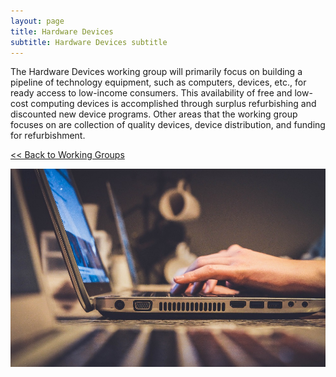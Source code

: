 ```yaml
---
layout: page
title: Hardware Devices
subtitle: Hardware Devices subtitle
---
```

The Hardware Devices working group will primarily focus on building a pipeline of technology equipment, such as computers, devices, etc., for ready access to low-income consumers. This availability of free and low-cost computing devices is accomplished through surplus refurbishing and discounted new device programs. Other areas that the working group focuses on are collection of quality devices, device distribution, and funding for refurbishment.

[<< Back to Working Groups](/working-groups)

![](/assets/uploads/john-schnobrich-yfbyvpeghfq-unsplash.jpg)